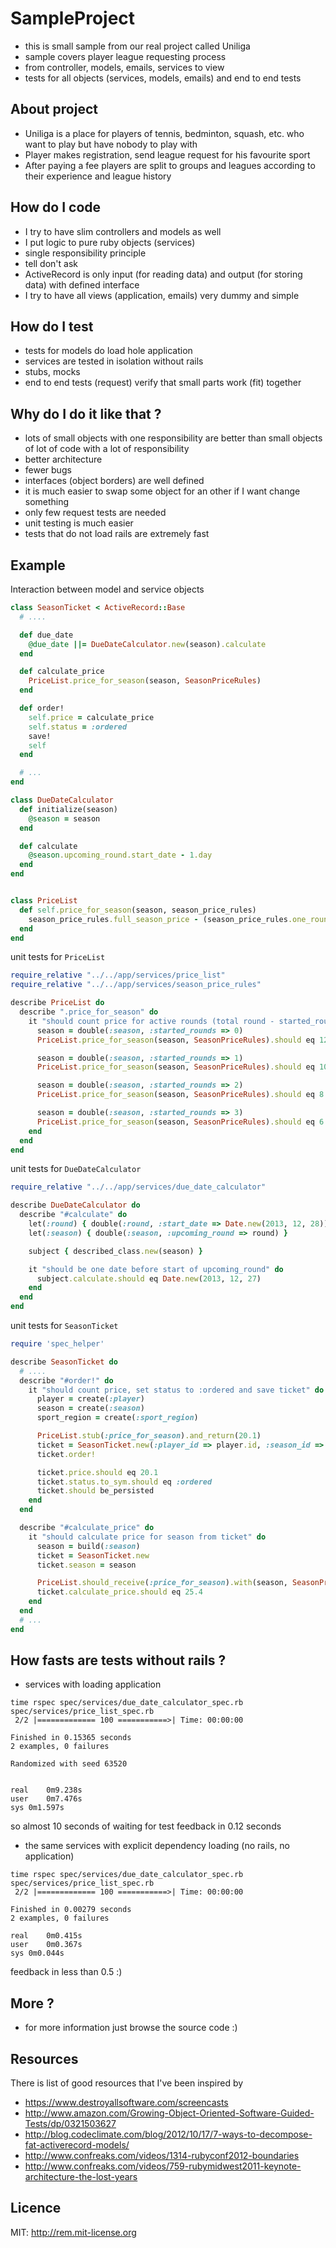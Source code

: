 # SampleProject
* this is small sample from our real project called Uniliga
* sample covers player league requesting process
 * from controller, models, emails, services to view
* tests for all objects (services, models, emails) and end to end tests

## About project
* Uniliga is a place for players of tennis, bedminton, squash, etc. who want to play but have nobody to play with
* Player makes registration, send league request for his favourite sport
* After paying a fee players are split to groups and leagues according to their experience and league history

## How do I code
* I try to have slim controllers and models as well
* I put logic to pure ruby objects (services)
 * single responsibility principle
 * tell don't ask
* ActiveRecord is only input (for reading data) and output (for storing data) with defined interface
* I try to have all views (application, emails) very dummy and simple

## How do I test
* tests for models do load hole application
* services are tested in isolation without rails
 * stubs, mocks
* end to end tests (request) verify that small parts work (fit) together

## Why do I do it like that ?
* lots of small objects with one responsibility are better than small objects of lot of code with a lot of responsibility
* better architecture
* fewer bugs
* interfaces (object borders) are well defined
* it is much easier to swap some object for an other if I want change something
* only few request tests are needed
* unit testing is much easier
* tests that do not load rails are extremely fast

## Example

Interaction between model and service objects

```ruby
class SeasonTicket < ActiveRecord::Base
  # ....

  def due_date
    @due_date ||= DueDateCalculator.new(season).calculate
  end

  def calculate_price
    PriceList.price_for_season(season, SeasonPriceRules)
  end

  def order!
    self.price = calculate_price
    self.status = :ordered
    save!
    self
  end

  # ...
end

class DueDateCalculator
  def initialize(season)
    @season = season
  end

  def calculate
    @season.upcoming_round.start_date - 1.day
  end
end


class PriceList
  def self.price_for_season(season, season_price_rules)
    season_price_rules.full_season_price - (season_price_rules.one_round_price * season.started_rounds)
  end
end

```

unit tests for `PriceList`

```ruby
require_relative "../../app/services/price_list"
require_relative "../../app/services/season_price_rules"

describe PriceList do
  describe ".price_for_season" do
    it "should count price for active rounds (total round - started_rounds)" do
      season = double(:season, :started_rounds => 0)
      PriceList.price_for_season(season, SeasonPriceRules).should eq 12.0

      season = double(:season, :started_rounds => 1)
      PriceList.price_for_season(season, SeasonPriceRules).should eq 10.0

      season = double(:season, :started_rounds => 2)
      PriceList.price_for_season(season, SeasonPriceRules).should eq 8.0

      season = double(:season, :started_rounds => 3)
      PriceList.price_for_season(season, SeasonPriceRules).should eq 6.0
    end
  end
end
```

unit tests for `DueDateCalculator`

```ruby
require_relative "../../app/services/due_date_calculator"

describe DueDateCalculator do
  describe "#calculate" do
    let(:round) { double(:round, :start_date => Date.new(2013, 12, 28)) }
    let(:season) { double(:season, :upcoming_round => round) }

    subject { described_class.new(season) }

    it "should be one date before start of upcoming_round" do
      subject.calculate.should eq Date.new(2013, 12, 27)
    end
  end
end
```

unit tests for `SeasonTicket`

```ruby
require 'spec_helper'

describe SeasonTicket do
  # ....
  describe "#order!" do
    it "should count price, set status to :ordered and save ticket" do
      player = create(:player)
      season = create(:season)
      sport_region = create(:sport_region)

      PriceList.stub(:price_for_season).and_return(20.1)
      ticket = SeasonTicket.new(:player_id => player.id, :season_id => season.id, :sport_region_id => sport_region.id)
      ticket.order!

      ticket.price.should eq 20.1
      ticket.status.to_sym.should eq :ordered
      ticket.should be_persisted
    end
  end

  describe "#calculate_price" do
    it "should calculate price for season from ticket" do
      season = build(:season)
      ticket = SeasonTicket.new
      ticket.season = season

      PriceList.should_receive(:price_for_season).with(season, SeasonPriceRules).and_return(25.4)
      ticket.calculate_price.should eq 25.4
    end
  end
  # ...
end
```

## How fasts are tests without rails ?
* services with loading application

```
time rspec spec/services/due_date_calculator_spec.rb spec/services/price_list_spec.rb
 2/2 |============= 100 ===========>| Time: 00:00:00

Finished in 0.15365 seconds
2 examples, 0 failures

Randomized with seed 63520


real	0m9.238s
user	0m7.476s
sys	0m1.597s
```

so almost 10 seconds of waiting for test feedback in 0.12 seconds


* the same services with explicit dependency loading (no rails, no application)

```
time rspec spec/services/due_date_calculator_spec.rb spec/services/price_list_spec.rb
 2/2 |============= 100 ===========>| Time: 00:00:00

Finished in 0.00279 seconds
2 examples, 0 failures

real	0m0.415s
user	0m0.367s
sys	0m0.044s
```

feedback in less than 0.5 :)

## More ?
* for more information just browse the source code :)

## Resources
There is list of good resources that I've been inspired by

* https://www.destroyallsoftware.com/screencasts
* http://www.amazon.com/Growing-Object-Oriented-Software-Guided-Tests/dp/0321503627
* http://blog.codeclimate.com/blog/2012/10/17/7-ways-to-decompose-fat-activerecord-models/
* http://www.confreaks.com/videos/1314-rubyconf2012-boundaries
* http://www.confreaks.com/videos/759-rubymidwest2011-keynote-architecture-the-lost-years

## Licence

MIT: http://rem.mit-license.org
